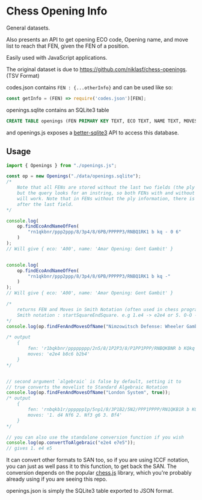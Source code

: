 # Chess Opening Info
General datasets.

Also presents an API to get opening ECO code, Opening name, and move list to reach that FEN, given the FEN of a position.

Easily used with JavaScript applications.

The original dataset is due to https://github.com/niklasf/chess-openings. (TSV Format)

codes.json contains `FEN : {...otherInfo}`
and can be used like so:
```js
const getInfo = (FEN) => require('codes.json')[FEN];
```

openings.sqlite contains an SQLite3 table
```sql
CREATE TABLE openings (FEN PRIMARY KEY TEXT, ECO TEXT, NAME TEXT, MOVES TEXT);
```
and openings.js exposes a [better-sqlite3](https://github.com/JoshuaWise/better-sqlite3/) API to access this database.

## Usage
```js
import { Openings } from "./openings.js";

const op = new Openings("./data/openings.sqlite");
/*
    Note that all FENs are stored without the last two fields (the ply information),
    but the query looks for an instring, so both FENs with and without the ply information
    will work. Note that in FENs without the ply information, there is no space
    after the last field.
*/

console.log(
    op.findEcoAndNameOfFen(
        "rn1qkbnr/ppp2ppp/8/3p4/8/6PB/PPPPP3/RNBQ1RK1 b kq - 0 6"
    )
);
// Will give { eco: 'A00', name: 'Amar Opening: Gent Gambit' }


console.log(
    op.findEcoAndNameOfFen(
        "rn1qkbnr/ppp2ppp/8/3p4/8/6PB/PPPPP3/RNBQ1RK1 b kq -"
    )
);
// Will give { eco: 'A00', name: 'Amar Opening: Gent Gambit' }

/*
    returns FEN and Moves in Smith Notation (often used in chess programming)
    Smith notation : startSquareEndSquare. e.g 1.e4 -> e2e4 or 5. O-O -> e1g1 
*/
console.log(op.findFenAndMovesOfName("Nimzowitsch Defense: Wheeler Gambit"));

/* output
    {
        fen: 'r1bqkbnr/pppppppp/2n5/8/1P2P3/8/P1PP1PPP/RNBQKBNR b KQkq -',
        moves: 'e2e4 b8c6 b2b4'
    }
*/


// second argument `algebraic` is false by default, setting it to
// true converts the movelist to Standard Algebraic Notation
console.log(op.findFenAndMovesOfName("London System", true));
/* output
    {
        fen: 'rnbqkb1r/pppppp1p/5np1/8/3P1B2/5N2/PPP1PPPP/RN1QKB1R b KQkq -',
        moves: '1. d4 Nf6 2. Nf3 g6 3. Bf4'
    }
*/

// you can also use the standalone conversion function if you wish
console.log(op.convertToAlgebraic("e2e4 e7e5"));
// gives 1. e4 e5
```
It can convert other formats to SAN too, so if you are using ICCF notation, you can just as well pass it to this function, to get back the SAN.
The conversion depends on the popular [chess.js](https://github.com/jhlywa/chess.js/) library, which you're probably already using if you are seeing this repo.


openings.json is simply the SQLite3 table exported to JSON format.
